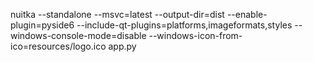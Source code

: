 nuitka --standalone --msvc=latest --output-dir=dist --enable-plugin=pyside6 --include-qt-plugins=platforms,imageformats,styles --windows-console-mode=disable --windows-icon-from-ico=resources/logo.ico app.py
# 